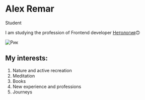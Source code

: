 # Alex Remar

Student

I am studying the profession of Frontend developer [Нетология](https://netology.ru)🙃

![Рик](https://abrakadabra.fun/uploads/posts/2022-03/1647619146_1-abrakadabra-fun-p-rik-i-morti-avi-1.jpg)

## My interests:

1. Nature and active recreation
2. Meditation
3. Books
4. New experience and professions
5. Journeys